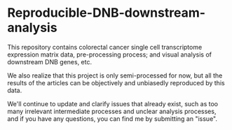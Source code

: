 # Reproducible-DNB-downstream-analysis
This repository contains colorectal cancer single cell transcriptome expression matrix data, pre-processing process; and visual analysis of downstream DNB genes, etc.

We also realize that this project is only semi-processed for now, but all the results of the articles can be objectively and unbiasedly reproduced by this data.

We'll continue to update and clarify issues that already exist, such as too many irrelevant intermediate processes and unclear analysis processes, and if you have any questions, you can find me by submitting an "issue".
